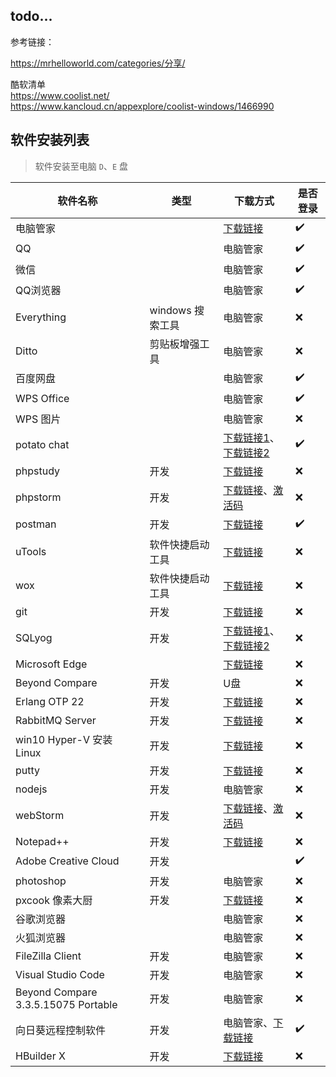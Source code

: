 ## todo... <!-- {docsify-ignore-all} -->

参考链接：

https://mrhelloworld.com/categories/分享/

酷软清单  
https://www.coolist.net/  
https://www.kancloud.cn/appexplore/coolist-windows/1466990



## 软件安装列表

> 软件安装至电脑 `D`、`E` 盘

| 软件名称                            | 类型             | 下载方式                                                     | 是否登录           |
| ----------------------------------- | ---------------- | ------------------------------------------------------------ | ------------------ |
| 电脑管家                            |                  | [下载链接](https://pc.qq.com/detail/1/detail_1841.html)      | :heavy_check_mark: |
| QQ                                  |                  | 电脑管家                                                     | :heavy_check_mark: |
| 微信                                |                  | 电脑管家                                                     | :heavy_check_mark: |
| QQ浏览器                            |                  | 电脑管家                                                     | :heavy_check_mark: |
| Everything                          | windows 搜索工具 | 电脑管家                                                     | :x:                |
| Ditto                               | 剪贴板增强工具   | 电脑管家                                                     | :x:                |
| 百度网盘                            |                  | 电脑管家                                                     | :heavy_check_mark: |
| WPS Office                          |                  | 电脑管家                                                     | :heavy_check_mark: |
| WPS 图片                            |                  | 电脑管家                                                     | :x:                |
| potato chat                         |                  | [下载链接1](https://ppct.in/)、[下载链接2](http://potato.manre.me/) | :heavy_check_mark: |
| phpstudy                            | 开发             | [下载链接](https://www.xp.cn/)                               | :x:                |
| phpstorm                            | 开发             | [下载链接](https://www.jetbrains.com/phpstorm/download/other.html)、[激活码](http://easycolor.cc/article/4.html) | :x:                |
| postman                             | 开发             | [下载链接](https://www.postman.com/downloads/)               | :heavy_check_mark: |
| uTools                              | 软件快捷启动工具 | [下载链接](https://www.u.tools/)                             | :x:                |
| wox                                 | 软件快捷启动工具 | [下载链接](http://www.wox.one/)                              | :x:                |
| git                                 | 开发             | [下载链接](https://gitforwindows.org/)                       | :x:                |
| SQLyog                              | 开发             | [下载链接1](https://www.webyog.com/ "官方下载需要填写邮箱")、[下载链接2](https://sqlyog.en.softonic.com/download) | :x:                |
| Microsoft Edge                      |                  | [下载链接](https://www.microsoft.com/zh-cn/edge)             | :x:                |
| Beyond Compare                      | 开发             | U盘                                                          | :x:                |
| Erlang OTP 22                       | 开发             | [下载链接](http://www.erlang.org/downloads)                  | :x:                |
| RabbitMQ Server                     | 开发             | [下载链接](http://www.rabbitmq.com/download.html)            | :x:                |
| win10 Hyper-V 安装 Linux            | 开发             | [下载链接](https://blog.csdn.net/m0_37835884/article/details/79484242) | :x:                |
| putty                               | 开发             | [下载链接](https://www.putty.org/)                           | :x:                |
| nodejs                              | 开发             | 电脑管家                                                     | :x:                |
| webStorm                            | 开发             | [下载链接](https://www.jetbrains.com/zh-cn/webstorm/)、[激活码](http://easycolor.cc/article/4.html) | :x:                |
| Notepad++                           | 开发             | [下载链接](https://notepad-plus-plus.org/)                   | :x:                |
| Adobe Creative Cloud                | 开发             |                                                              | :heavy_check_mark: |
| photoshop                           | 开发             | 电脑管家                                                     | :x:                |
| pxcook 像素大厨                     | 开发             | [下载链接](https://www.fancynode.com.cn/pxcook)              | :x:                |
| 谷歌浏览器                          |                  | 电脑管家                                                     | :x:                |
| 火狐浏览器                          |                  | 电脑管家                                                     | :x:                |
| FileZilla Client                    | 开发             | 电脑管家                                                     | :x:                |
| Visual Studio Code                  | 开发             | 电脑管家                                                     | :x:                |
| Beyond Compare 3.3.5.15075 Portable | 开发             | 电脑管家                                                     | :x:                |
| 向日葵远程控制软件                  | 开发             | 电脑管家、[下载链接](https://sunlogin.oray.com/personal/)    | :heavy_check_mark: |
| HBuilder X                          | 开发             | [下载链接](https://www.dcloud.io/hbuilderx.html)             | :x:                |


